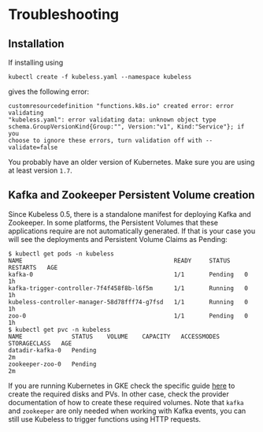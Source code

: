 # Troubleshooting

## Installation

If installing using

```console
kubectl create -f kubeless.yaml --namespace kubeless
```

gives the following error:

```console
customresourcedefinition "functions.k8s.io" created error: error validating
"kubeless.yaml": error validating data: unknown object type 
schema.GroupVersionKind{Group:"", Version:"v1", Kind:"Service"}; if you
choose to ignore these errors, turn validation off with --validate=false
```

You probably have an older version of Kubernetes. Make sure
you are using at least version `1.7`.

## Kafka and Zookeeper Persistent Volume creation

Since Kubeless 0.5, there is a standalone manifest for deploying Kafka and Zookeeper. In some platforms, the Persistent Volumes that these applications require are not automatically generated. If that is your case you will see the deployments and Persistent Volume Claims as Pending:

```
$ kubectl get pods -n kubeless
NAME                                           READY     STATUS    RESTARTS   AGE
kafka-0                                        1/1       Pending   0          1h
kafka-trigger-controller-7f4f458f8b-l6f5m      1/1       Running   0          1h
kubeless-controller-manager-58d78fff74-g7fsd   1/1       Running   0          1h
zoo-0                                          1/1       Pending   0          1h
$ kubectl get pvc -n kubeless
NAME              STATUS    VOLUME    CAPACITY   ACCESSMODES   STORAGECLASS   AGE
datadir-kafka-0   Pending                                                     2m
zookeeper-zoo-0   Pending                                                     2m

```

If you are running Kubernetes in GKE check the specific guide [here](/docs/GKE-deployment) to create the required disks and PVs. In other case, check the provider documentation of how to create these required volumes. Note that `kafka` and `zookeeper` are only needed when working with Kafka events, you can still use Kubeless to trigger functions using HTTP requests.
